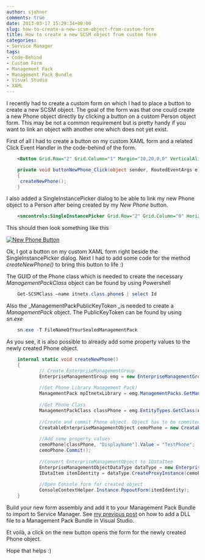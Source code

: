 ```yaml
---
author: sjohner
comments: true
date: 2013-03-17 15:29:34+00:00
slug: how-to-create-a-new-scsm-object-from-custom-form
title: How to create a new SCSM object from custom form
categories:
- Service Manager
tags:
- Code-Behind
- Custom Form
- Management Pack
- Management Pack Bundle
- Visual Studio
- XAML
---
```


I recently had to create a custom form on which I had to place a button to create a new SCSM object. The goal of the form was that one could create a new Phone object directly by clicking a button on a custom Person object form. This may be not a common requirement but is pretty handy if you want to link an object with another one which does not yet exist.

First of all I had to create a button on my custom XAML form and a related Click Event Handler in the code-behind of the form.

```xml
    <Button Grid.Row="2" Grid.Column="1" Margin="10,20,0,0" VerticalAlignment="Top" HorizontalAlignment="Left" Name="buttonIdentityAdd" Height="20" Width="100" Click="buttonIdentityNew_Click">New Phone</Button>
```

```csharp
    private void buttonNewPhone_Click(object sender, RoutedEventArgs e)
    {
     createNewPhone();
    }
```

I also added a SingleInstancePicker dialog to be able to link my new Phone object to a Person after being created by my _New Phone_ button.
 
```xml
    <smcontrols:SingleInstancePicker Grid.Row="2" Grid.Column="0" HorizontalAlignment="Stretch" Margin="10,20,0,0" Name="singleInstancePickerPhone" BaseClassId="3438d2e8-ec37-7a6f-ced5-bca95aa9d5e8" Instance="{Binding Path=PersonHasPhone, UpdateSourceTrigger=PropertyChanged, Mode=TwoWay}" />
```

This should then look something like this

[![New Phone Button](/images/newphonebutton1.png?w=300)](/images/newphonebutton1.png)

Ok, I got a button on my custom XAML form right beside the SingleInstancePicker dialog. Next I had to add some code for the method _createNewPhone()_ to bring this button to life :)

The GUID of the Phone class which is needed to create the necessary _ManagementPackClass_ object can be found by using Powershell
 
```powershell
    Get-SCSMClass –name itnetx.class.phone$ | select Id
```

Also the _ManagementPackPublicKeyToken _is needed to create a _ManagementPack_ object. The PublicKeyToken can be found by using _sn.exe_
 
```powershell
    sn.exe -T FileNameOfYourSealedManagementPack
```

As you see, it is also possible to already add some property values to the newly created Phone object.

```csharp
    internal static void createNewPhone()
    {
            // Create EnterpriseManagementGroup
            EnterpriseManagementGroup emg = new EnterpriseManagementGroup("localhost");
    
            //Get Phone Library Management Pack)
            ManagementPack mpItnetxLibrary = emg.ManagementPacks.GetManagementPack("itnetx.library", "494dc115bcf3c575", new Version(1, 0, 0, 0));
    
            //Get Phone Class
            ManagementPackClass classPhone = emg.EntityTypes.GetClass(new Guid("3438d2e8-ec37-7a6f-ced5-bca95aa9d5e8"));
    
            //Create and commit Phone object. Object has to be commited before the console form can be opened
            CreatableEnterpriseManagementObject cemoPhone = new CreatableEnterpriseManagementObject(emg, classPhone);
    
            //Add some property values
            cemoPhone[classPhone, "DisplayName"].Value = "TestPhone";
            cemoPhone.Commit();
    
            //Convert EnterpriseManagementObject to IDataItem
            EnterpriseManagementObjectDataType dataType = new EnterpriseManagementObjectDataType(classPhone);
            IDataItem itemIdentity = dataType.CreateProxyInstance(cemoPhone);
    
            //Open Console form for created object
            ConsoleContextHelper.Instance.PopoutForm(itemIdentity);
    }
```

Build your new form assembly and add it to your Management Pack Bundle to import to Service Manager. See [my previous post](http://scsmlab.com/2013/01/03/include-files-in-management-pack-bundle-with-vsae/) on how to add a DLL file to a Management Pack Bundle in Visual Studio.

Et voilà, a click on the new button opens the form for the newly created Phone object.

Hope that helps :)
